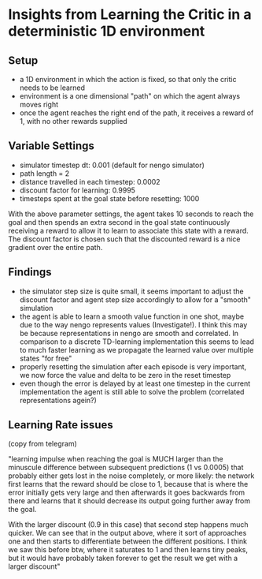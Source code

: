 # Insights from Learning the Critic in a deterministic 1D environment

## Setup

- a 1D environment in which the action is fixed, so that only the critic needs to be learned
- environment is a one dimensional "path" on which the agent always moves right
- once the agent reaches the right end of the path, it receives a reward of 1, with no other rewards supplied

## Variable Settings

- simulator timestep dt: 0.001 (default for nengo simulator)
- path length = 2
- distance travelled in each timestep: 0.0002
- discount factor for learning: 0.9995
- timesteps spent at the goal state before resetting: 1000

With the above parameter settings, the agent takes 10 seconds to reach the goal and then spends an extra second in the goal state continuously receiving a reward to allow it to learn to associate this state with a reward. The discount factor is chosen such that the discounted reward is a nice gradient over the entire path.

## Findings

- the simulator step size is quite small, it seems important to adjust the discount factor and agent step size accordingly to allow for a "smooth" simulation
- the agent is able to learn a smooth value function in one shot, maybe due to the way nengo represents values (Investigate!). I think this may be because representations in nengo are smooth and correlated. In comparison to a discrete TD-learning implementation this seems to lead to much faster learning as we propagate the learned value over multiple states "for free"
- properly resetting the simulation after each episode is very important, we now force the value and delta to be zero in the reset timestep
- even though the error is delayed by at least one timestep in the current implementation the agent is still able to solve the problem (correlated representations agein?)

## Learning Rate issues

(copy from telegram)

"learning impulse when reaching the goal is MUCH larger than the minuscule difference between subsequent predictions (1 vs 0.0005) that probably either gets lost in the noise completely, or more likely: the network first learns that the reward should be close to 1, because that is where the error initially gets very large and then afterwards it goes backwards from there and learns that it should decrease its output going further away from the goal.

With the larger discount (0.9 in this case) that second step happens much quicker. We can see that in  the output above, where it sort of approaches one and then starts to differentiate between the different positions.
I think we saw this before btw, where it saturates to 1 and then learns tiny peaks, but it would have probably taken forever to get the result we get with a larger discount"

